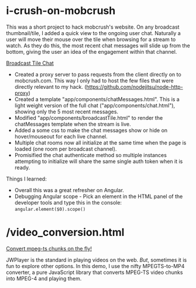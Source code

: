 # i-crush-on-mobcrush

This was a short project to hack mobcrush's website. On any broadcast thumbnail/tile, I added a quick view to the ongoing user chat. Naturally a user will move their mouse over the tile when browsing for a stream to watch. As they do this, the most recent chat messages will slide up from the bottom, giving the user an idea of the engagement within that channel.

[Broadcast Tile Chat](http://i-crush-on-mobcrush.herokuapp.com/images/tilechat.png)

* Created a proxy server to pass requests from the client directly on to mobcrush.com. This way I only had to host the few files that were directly relevant to my hack. (https://github.com/nodejitsu/node-http-proxy)
* Created a template "app/components/chatMessages.html". This is a light weight version of the full chat ("app/components/chat.html"), showing only the 5 most recent messages.
* Modified "app/components/broadcastTile.html" to render the chatMessages template when the stream is live.
* Added a some css to make the chat messages show or hide on hover/mouseout for each live channel.
* Multiple chat rooms now all initialize at the same time when the page is loaded (one room per broadcast channel).
* Promisified the chat authenticate method so multiple instances attempting to initialize will share the same single auth token when it is ready.

Things I learned:
* Overall this was a great refresher on Angular.
* Debugging Angular scope - Pick an element in the HTML panel of the developer tools and type this in the console: `angular.element($0).scope()`


# /video_conversion.html

[Convert mpeg-ts chunks on the fly!](http://i-crush-on-mobcrush.herokuapp.com/video_conversion.html)


JWPlayer is the standard in playing videos on the web. <i>But</i>, sometimes it is fun to explore other options. In this demo, I use the nifty MPEGTS-to-MP4 converter, a pure JavaScript library that converts MPEG-TS video chunks into MPEG-4 and playing them.